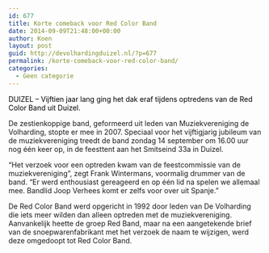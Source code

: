 ```yaml
---
id: 677
title: Korte comeback voor Red Color Band
date: 2014-09-09T21:48:00+00:00
author: Koen
layout: post
guid: http://devolhardingduizel.nl/?p=677
permalink: /korte-comeback-voor-red-color-band/
categories:
  - Geen categorie
---
```

<p class="introduction text" style="color: #000000;">
  DUIZEL &#8211; Vijftien jaar lang ging het dak eraf tijdens optredens van de Red Color Band uit Duizel.
</p>

<div class="sandbox text alt">
  <p>
    De zestienkoppige band, geformeerd uit leden van Muziekvereniging de Volharding, stopte er mee in 2007. Speciaal voor het vijftigjarig jubileum van de muziekvereniging treedt de band zondag 14 september om 16.00 uur nog één keer op, in de feesttent aan het Smitseind 33a in Duizel.
  </p>
  
  <p>
    &#8220;Het verzoek voor een optreden kwam van de feestcommissie van de muziekvereniging&#8221;, zegt Frank Wintermans, voormalig drummer van de band. &#8220;Er werd enthousiast gereageerd en op één lid na spelen we allemaal mee. Bandlid Joop Verhees komt er zelfs voor over uit Spanje.&#8221;
  </p>
  
  <p>
    De Red Color Band werd opgericht in 1992 door leden van De Volharding die iets meer wilden dan alleen optreden met de muziekvereniging. Aanvankelijk heette de groep Red Band, maar na een aangetekende brief van de snoepwarenfabrikant met het verzoek de naam te wijzigen, werd deze omgedoopt tot Red Color Band.
  </p>
  
  <p>
    &nbsp;
  </p>
</div>